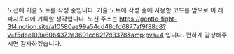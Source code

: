 노션에 기술 노트를 작성 중입니다. 기술 노트에 작성 중에 사용할 코드를 앞으로 이 레파지토리에 기록할 생각입니다. 
노션 주소는 https://gentle-fight-3f4.notion.site/a10580ae99a54cd48cfd6877af9f88c8?v=f5dee103a60b4372a3601cc62f7d3378&amp;pvs=4 입니다.
편하게 감상해주시면 감사하겠습니다.